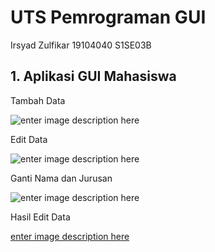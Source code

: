 # UTS Pemrograman GUI
Irsyad Zulfikar 19104040 S1SE03B

## 1. Aplikasi GUI Mahasiswa

Tambah Data

![enter image description here](https://i.ibb.co/48k9njz/uts-gui-1.png)

Edit Data

![enter image description here](https://i.ibb.co/48k9njz/uts-gui-2.png)

Ganti Nama dan Jurusan

![enter image description here](https://i.ibb.co/48k9njz/uts-gui-3.png)

Hasil Edit Data

[enter image description here](https://i.ibb.co/48k9njz/uts-gui-4.png)
